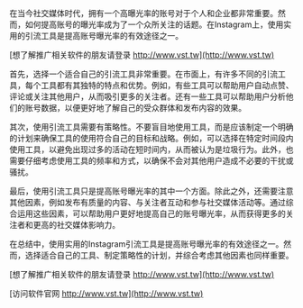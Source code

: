 在当今社交媒体时代，拥有一个高曝光率的账号对于个人和企业都非常重要。然而，如何提高账号的曝光率成为了一个众所关注的话题。在Instagram上，使用实用的引流工具是提高账号曝光率的有效途径之一。

[想了解推广相关软件的朋友请登录 http://www.vst.tw](http://www.vst.tw)

首先，选择一个适合自己的引流工具非常重要。在市面上，有许多不同的引流工具，每个工具都有其独特的特点和优势。例如，有些工具可以帮助用户自动点赞、评论或关注其他用户，从而吸引更多的关注者。还有一些工具可以帮助用户分析他们的账号数据，以便更好地了解自己的受众群体和发布内容的效果。

其次，使用引流工具需要有策略性。不要盲目地使用工具，而是应该制定一个明确的计划来确保工具的使用符合自己的目标和战略。例如，可以选择在特定时间段内使用工具，以避免出现过多的活动在短时间内，从而被认为是垃圾行为。此外，也需要仔细考虑使用工具的频率和方式，以确保不会对其他用户造成不必要的干扰或骚扰。

最后，使用引流工具只是提高账号曝光率的其中一个方面。除此之外，还需要注意其他因素，例如发布有质量的内容、与关注者互动和参与社交媒体活动等。通过综合运用这些因素，可以帮助用户更好地提高自己的账号曝光率，从而获得更多的关注者和更高的社交媒体影响力。

在总结中，使用实用的Instagram引流工具是提高账号曝光率的有效途径之一。然而，选择适合自己的工具、制定策略性的计划，并综合考虑其他因素也同样重要。

[想了解推广相关软件的朋友请登录 http://www.vst.tw](http://www.vst.tw)


[访问软件官网 http://www.vst.tw](http://www.vst.tw)
